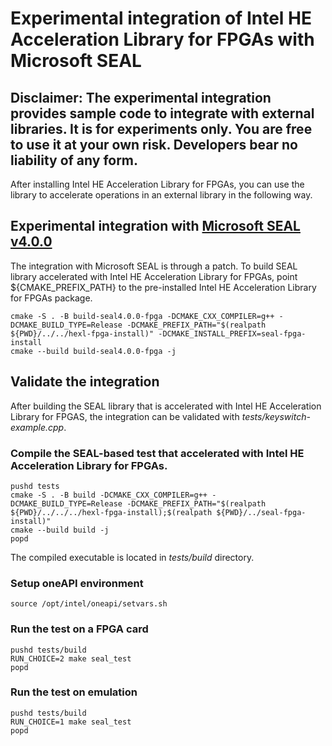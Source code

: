 # Experimental integration of Intel HE Acceleration Library for FPGAs with Microsoft SEAL

## Disclaimer: The experimental integration provides sample code to integrate with external libraries.  It is for experiments only.  You are free to use it at your own risk.  Developers bear no liability of any form.

After installing Intel HE Acceleration Library for FPGAs, you can use the library to accelerate operations in an external library in the following way.

## Experimental integration with [Microsoft SEAL v4.0.0](https://github.com/microsoft/SEAL/tree/v4.0.0)

The integration with Microsoft SEAL is through a patch.  To build SEAL library accelerated with Intel HE Acceleration Library for FPGAs, point ${CMAKE_PREFIX_PATH} to the pre-installed Intel HE Acceleration Library for FPGAs package.
```
cmake -S . -B build-seal4.0.0-fpga -DCMAKE_CXX_COMPILER=g++ -DCMAKE_BUILD_TYPE=Release -DCMAKE_PREFIX_PATH="$(realpath ${PWD}/../../hexl-fpga-install)" -DCMAKE_INSTALL_PREFIX=seal-fpga-install
cmake --build build-seal4.0.0-fpga -j
```

## Validate the integration
After building the SEAL library that is accelerated with Intel HE Acceleration Library for FPGAS, the integration can be validated with *tests/keyswitch-example.cpp*.

### Compile the SEAL-based test that accelerated with Intel HE Acceleration Library for FPGAs.
```
pushd tests
cmake -S . -B build -DCMAKE_CXX_COMPILER=g++ -DCMAKE_BUILD_TYPE=Release -DCMAKE_PREFIX_PATH="$(realpath ${PWD}/../../../hexl-fpga-install);$(realpath ${PWD}/../seal-fpga-install)"
cmake --build build -j
popd
```

The compiled executable is located in *tests/build* directory.
### Setup oneAPI environment
```
source /opt/intel/oneapi/setvars.sh
```

### Run the test on a FPGA card
```
pushd tests/build
RUN_CHOICE=2 make seal_test
popd
```

### Run the test on emulation
```
pushd tests/build
RUN_CHOICE=1 make seal_test
popd
```

